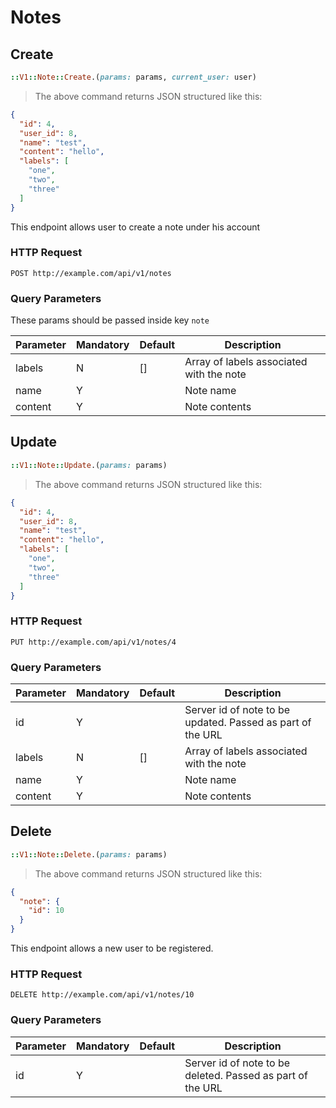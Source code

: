 # Notes

## Create

```ruby
::V1::Note::Create.(params: params, current_user: user)
```

> The above command returns JSON structured like this:

```json
{
  "id": 4,
  "user_id": 8,
  "name": "test",
  "content": "hello",
  "labels": [
    "one",
    "two",
    "three"
  ]
}
```

This endpoint allows user to create a note under his account

### HTTP Request

`POST http://example.com/api/v1/notes`

### Query Parameters

These params should be passed inside key `note`

Parameter | Mandatory | Default | Description
--------- | --------- | ------- | -----------
labels | N | [] | Array of labels associated with the note
name | Y | | Note name
content | Y | | Note contents

## Update

```ruby
::V1::Note::Update.(params: params)
```

> The above command returns JSON structured like this:

```json
{
  "id": 4,
  "user_id": 8,
  "name": "test",
  "content": "hello",
  "labels": [
    "one",
    "two",
    "three"
  ]
}
```

### HTTP Request

`PUT http://example.com/api/v1/notes/4`

### Query Parameters

Parameter | Mandatory | Default | Description
--------- | --------- | ------- | -----------
id | Y |  | Server id of note to be updated. Passed as part of the URL
labels | N | [] | Array of labels associated with the note
name | Y | | Note name
content | Y | | Note contents

## Delete

```ruby
::V1::Note::Delete.(params: params)
```

> The above command returns JSON structured like this:

```json
{
  "note": {
    "id": 10
  }
}
```

This endpoint allows a new user to be registered.

### HTTP Request

`DELETE http://example.com/api/v1/notes/10`

### Query Parameters

Parameter | Mandatory | Default | Description
--------- | --------- | ------- | -----------
id | Y |  | Server id of note to be deleted. Passed as part of the URL
